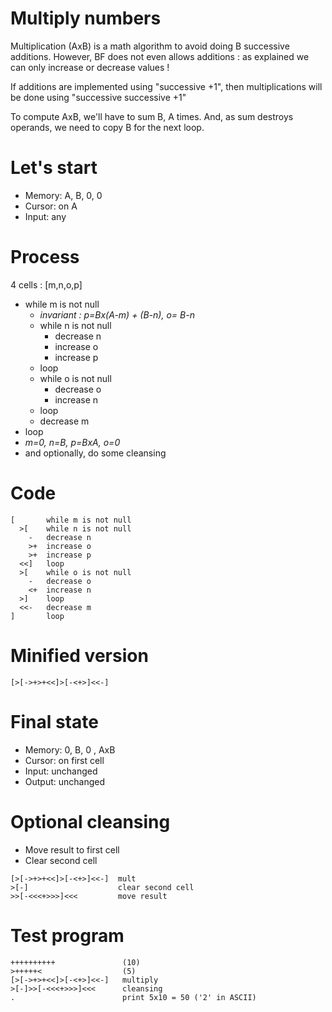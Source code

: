 # Multiply numbers

Multiplication (AxB) is a math algorithm to avoid doing B successive additions.
However, BF does not even allows additions : as explained we can only increase or decrease values !

If additions are implemented using "successive +1", then multiplications will be done using "successive successive +1"

To compute AxB, we'll have to sum B, A times. And, as sum destroys operands, we need to copy B for the next loop.

# Let's start

* Memory: A, B, 0, 0
* Cursor: on A
* Input: any

# Process

4 cells : [m,n,o,p]
* while m is not null
  * _invariant : p=Bx(A-m) + (B-n), o= B-n_
  * while n is not null
    * decrease n
    * increase o
    * increase p
  * loop
  * while o is not null
    * decrease o
    * increase n
  * loop
  * decrease m
* loop
* _m=0, n=B, p=BxA, o=0_
* and optionally, do some cleansing

# Code

```
[       while m is not null
  >[    while n is not null
    -   decrease n
    >+  increase o
    >+  increase p
  <<]   loop
  >[    while o is not null
    -   decrease o
    <+  increase n
  >]    loop
  <<-   decrease m
]       loop

```

# Minified version

```
[>[->+>+<<]>[-<+>]<<-]
```

# Final state

* Memory: 0, B, 0 , AxB
* Cursor: on first cell
* Input: unchanged
* Output: unchanged

# Optional cleansing

* Move result to first cell
* Clear second cell

```
[>[->+>+<<]>[-<+>]<<-]  mult
>[-]                    clear second cell
>>[-<<<+>>>]<<<         move result
```

# Test program

```
++++++++++               (10)
>+++++<                  (5)
[>[->+>+<<]>[-<+>]<<-]   multiply
>[-]>>[-<<<+>>>]<<<      cleansing
.                        print 5x10 = 50 ('2' in ASCII)
```
